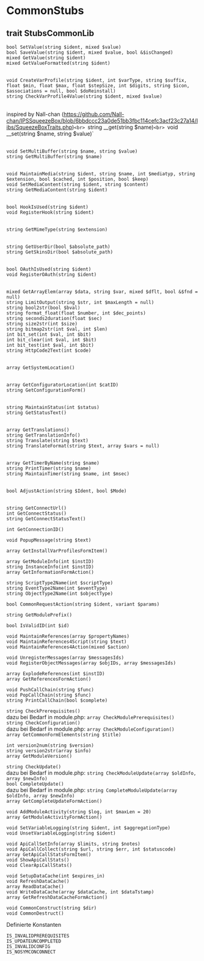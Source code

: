 # CommonStubs

## trait StubsCommonLib

`bool SetValue(string $ident, mixed $value)`<br>
`bool SaveValue(string $ident, mixed $value, bool &$isChanged)`<br>
`mixed GetValue(string $ident)`<br>
`mixed GetValueFormatted(string $ident)`<br>
<br>

`void CreateVarProfile(string $ident, int $varType, string $suffix, float $min, float $max, float $stepSize, int $digits, string $icon, $associations = null, bool $doReinstall)`<br>
`string CheckVarProfile4Value(string $ident, mixed $value)`<br>
<br>

inspired by Nall-chan (https://github.com/Nall-chan/IPSSqueezeBox/blob/6bbdccc23a0de51bb3fbc114cefc3acf23c27a14/libs/SqueezeBoxTraits.php)`<br>
`string __get(string $name)`<br>
`void __set(string $name, string $value)`<br>
<br>

`void SetMultiBuffer(string $name, string $value)`<br>
`string GetMultiBuffer(string $name)`<br>
<br>

`void MaintainMedia(string $ident, string $name, int $mediatyp, string $extension, bool $cached, int $position, bool $keep)`<br>
`void SetMediaContent(string $ident, string $content)`<br>
`string GetMediaContent(string $ident)`<br>
<br>

`bool HookIsUsed(string $ident)`<br>
`void RegisterHook(string $ident)`<br>
<br>

`string GetMimeType(string $extension)`<br>
<br>

`string GetUserDir(bool $absolute_path)`<br>
`string GetSkinsDir(bool $absolute_path)`<br>
<br>

`bool OAuthIsUsed(string $ident)`<br>
`void RegisterOAuth(string $ident)`<br>
<br>

`mixed GetArrayElem(array $data, string $var, mixed $dflt, bool &$fnd = null)`<br>
`string LimitOutput(string $str, int $maxLength = null)`<br>
`string bool2str(bool $bval)`<br>
`string format_float(float $number, int $dec_points)`<br>
`string seconds2duration(float $sec)`<br>
`string size2str(int $size)`<br>
`string bitmap2str(int $val, int $len)`<br>
`int bit_set(int $val, int $bit)`<br>
`int bit_clear(int $val, int $bit)`<br>
`int bit_test(int $val, int $bit)`<br>
`string HttpCode2Text(int $code)`<br>
<br>

`array GetSystemLocation()`<br>
<br>

`array GetConfiguratorLocation(int $catID)`<br>
`string GetConfigurationForm()`<br>
<br>

`string MaintainStatus(int $status)`<br>
`string GetStatusText()`<br>
<br>

`array GetTranslations()`<br>
`string GetTranslationInfo()`<br>
`string Translate(string $text)`<br>
`string TranslateFormat(string $text, array $vars = null)`<br>
<br>

`array GetTimerByName(string $name)`<br>
`string PrintTimer(string $name)`<br>
`string MaintainTimer(string $name, int $msec)`<br>
<br>

`bool AdjustAction(string $Ident, bool $Mode)`<br>
<br>

`string GetConnectUrl()`<br>
`int GetConnectStatus()`<br>
`string GetConnectStatusText()`<br>

`int GetConnectionID()`<br>

`void PopupMessage(string $text)`<br>

`array GetInstallVarProfilesFormItem()`<br>

`array GetModuleInfo(int $instID)`<br>
`string InstanceInfo(int $instID)`<br>
`array GetInformationFormAction()`<br>

`string ScriptType2Name(int $scriptType)`<br>
`string EventType2Name(int $eventType)`<br>
`string ObjectType2Name(int $objectType)`<br>

`bool CommonRequestAction(string $ident, variant $params)`<br>

`string GetModulePrefix()`<br>

`bool IsValidID(int $id)`<br>

`void MaintainReferences(array $propertyNames)`<br>
`void MaintainReferences4Script(string $text)`<br>
`void MaintainReferences4Action(mixed $action)`<br>

`void UnregisterMessages(array $messagesIds)`<br>
`void RegisterObjectMessages(array $objIDs, array $messagesIds)`<br>

`array ExplodeReferences(int $instID)`<br>
`array GetReferencesFormAction()`<br>

`void PushCallChain(string $func)`<br>
`void PopCallChain(string $func)`<br>
`string PrintCallChain(bool $complete)`<br>

`string CheckPrerequisites()`<br>
dazu bei Bedarf in module.php: `array CheckModulePrerequisites()`<br>
`string CheckConfiguration()`<br>
dazu bei Bedarf in module.php: `array CheckModuleConfiguration()`<br>
`array GetCommonFormElements(string $title)`<br>

`int version2num(string $version)`<br>
`string version2str(array $info)`<br>
`array GetModuleVersion()`<br>

`string CheckUpdate()`<br>
dazu bei Bedarf in module.php: `string CheckModuleUpdate(array $oldInfo, array $newInfo)`<br>
`bool CompleteUpdate()`<br>
dazu bei Bedarf in module.php: `string CompleteModuleUpdate(array $oldInfo, array $newInfo)`<br>
`array GetCompleteUpdateFormAction()`<br>

`void AddModuleActivity(string $log, int $maxLen = 20)`<br>
`array GetModuleActivityFormAction()`<br>

`void SetVariableLogging(string $ident, int $aggregationType)`<br>
`void UnsetVariableLogging(string $ident)`<br>

`void ApiCallSetInfo(array $limits, string $notes)`<br>
`void ApiCallCollect(string $url, string $err, int $statuscode)`<br>
`array GetApiCallStatsFormItem()`<br>
`void ShowApiCallStats()`<br>
`void ClearApiCallStats()`<br>

`void SetupDataCache(int $expires_in)`<br>
`void RefreshDataCache()`<br>
`array ReadDataCache()`<br>
`void WriteDataCache(array $dataCache, int $dataTstamp)`<br>
`array GetRefreshDataCacheFormAction()`<br>

`void CommonConstruct(string $dir)`<br>
`void CommonDestruct()`<br>

Definierte Konstanten
```
IS_INVALIDPREREQUISITES
IS_UPDATEUNCOMPLETED
IS_INVALIDCONFIG
IS_NOSYMCONCONNECT
```
